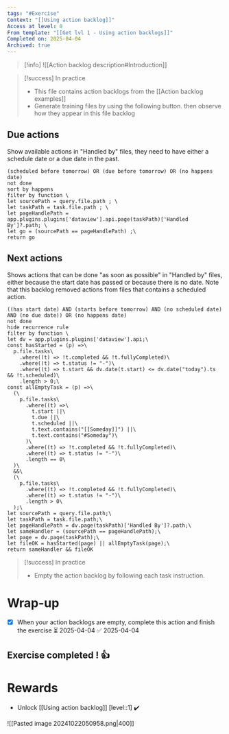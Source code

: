 ```yaml
---
tags: "#Exercise"
Context: "[[Using action backlog]]"
Access at level: 0
From template: "[[Get lvl 1 - Using action backlogs]]"
Completed on: 2025-04-04
Archived: true
---
```



> [!info]
> ![[Action backlog description#Introduction]]

> [!success] In practice
> - This file contains action backlogs from the [[Action backlog examples]]
> - Generate training files by using the following button. then observe how they appear in this file backlog





## Due actions
Show  available actions in "Handled by" files, they need to have either a schedule date or a due date in the past.
```tasks
(scheduled before tomorrow) OR (due before tomorrow) OR (no happens date)
not done
sort by happens
filter by function \
let sourcePath = query.file.path ; \
let taskPath = task.file.path ; \
let pageHandlePath = app.plugins.plugins['dataview'].api.page(taskPath)['Handled By']?.path; \
let go = (sourcePath == pageHandlePath) ;\
return go
```


## Next actions
Shows actions that can be done "as soon as possible" in "Handled by" files, either because the start date has passed or because there is no date. Note that this backlog removed actions from files that contains a scheduled action. 

```tasks
((has start date) AND (starts before tomorrow) AND (no scheduled date) AND (no due date)) OR (no happens date)
not done
hide recurrence rule
filter by function \
let dv = app.plugins.plugins['dataview'].api;\
const hasStarted = (p) =>\
  p.file.tasks\
    .where((t) => !t.completed && !t.fullyCompleted)\
    .where((t) => t.status != "-")\
    .where((t) => t.start && dv.date(t.start) <= dv.date("today").ts && !t.scheduled)\
    .length > 0;\
const allEmptyTask = (p) =>\
  (\
    p.file.tasks\
      .where((t) =>\
        t.start ||\
        t.due ||\
        t.scheduled ||\
        t.text.contains("[[Someday]]") ||\
        t.text.contains("#Someday")\
      )\
      .where((t) => !t.completed && !t.fullyCompleted)\
      .where((t) => t.status != "-")\
      .length == 0\
  )\
  &&\
  (\
    p.file.tasks\
      .where((t) => !t.completed && !t.fullyCompleted)\
      .where((t) => t.status != "-")\
      .length > 0\
  );\
let sourcePath = query.file.path;\
let taskPath = task.file.path;\
let pageHandlePath = dv.page(taskPath)['Handled By']?.path;\
let sameHandler = (sourcePath == pageHandlePath);\
let page = dv.page(taskPath);\
let fileOK = hasStarted(page) || allEmptyTask(page);\
return sameHandler && fileOK

```



> [!success] In practice
> - Empty the action backlog by following each task instruction. 

# Wrap-up

- [x] When your action backlogs are empty, complete this action and finish the exercise ⏳ 2025-04-04 ✅ 2025-04-04

## Exercise completed ! 👍 

# Rewards

- Unlock [[Using action backlog]] [level::1] ✔️

![[Pasted image 20241022050958.png|400]]

